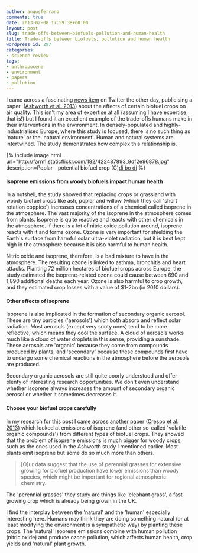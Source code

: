 ```yaml
---
author: angusferraro
comments: true
date: 2013-02-08 17:59:38+00:00
layout: post
slug: trade-offs-between-biofuels-pollution-and-human-health
title: Trade-offs between biofuels, pollution and human health
wordpress_id: 297
categories:
- science review
tags:
- anthropocene
- environment
- papers
- pollution
---
```


I came across a fascinating
[news item](http://planetearth.nerc.ac.uk/news/story.aspx?id=1357&cookieConsent=A)
on Twitter the other day, publicising a paper 
([Ashworth et al. 2013](http://www.nature.com/nclimate/journal/vaop/ncurrent/full/nclimate1788.html))
about the effects of certain biofuel crops on air quality. This isn't
my area of expertise at all (assuming I have expertise, that is!) but
I found it an excellent example of the trade-offs humans make in their
interventions in the environment. In densely-populated and
highly-industrialised Europe, where this study is focused, there is no
such thing as 'nature' or the 'natural environment'. Human and natural
systems are intertwined. The study demonstrates how complex this
relationship is.

{% include image.html
url="http://farm1.staticflickr.com/182/422487893_9df2e96878.jpg"
description=Poplar - potential biofuel crop (C)[di bo di](http://www.flickr.com/photos/bonettodiego/)
%}

#### Isoprene emissions from woody biofuels impact human health

In a nutshell, the study showed that replacing crops or grassland with
woody biofuel crops like ash, poplar and willow (which they call
'short rotation coppice') increases concentrations of a chemical
called isoprene in the atmosphere. The vast majority of the isoprene
in the atmosphere comes from plants. Isoprene is quite reactive and
reacts with other chemicals in the atmosphere. If there is a lot of
nitric oxide pollution around, isoprene reacts with it and forms
ozone. Ozone is very important for shielding the Earth's surface from
harmful solar ultra-violet radiation, but it is best kept high in the
atmosphere because it is also harmful to human health.

Nitric oxide and isoprene, therefore, is a bad mixture to have in the
atmosphere. The resulting ozone is linked to asthma, bronchitis and
heart attacks. Planting 72 million hectares of biofuel crops across
Europe, the study estimated the isoprene-related ozone could cause
between 690 and 1,890 additional deaths each year. Ozone is also
harmful to crop growth, and they estimated crop losses with a value of
$1-2bn (in 2010 dollars).

#### Other effects of isoprene

Isoprene is also implicated in the formation of secondary organic
aerosol. These are tiny particles ('aerosols') which both absorb and
reflect solar radiation. Most aerosols (except very sooty ones) tend
to be more reflective, which means they cool the surface. A cloud of
aerosols works much like a cloud of water droplets in this sense,
providing a sunshade. These aerosols are 'organic' because they come
from compounds produced by plants, and 'secondary' because these
compounds first have to undergo some chemical reactions in the
atmosphere before the aerosols are produced.

Secondary organic aerosols are still quite poorly understood and offer
plenty of interesting research opportunities. We don't even understand
whether isoprene always increases the amount of secondary organic
aerosol or whether it sometimes decreases it.

#### Choose your biofuel crops carefully

In my research for this post I came across another paper
([Crespo et al. 2013](http://www.sciencedirect.com/science/article/pii/S1352231012009636))
which looked at emissions of isoprene (and other so-called 'volatile
organic compounds') from different types of biofuel crops. They showed
that the problem of isoprene emissions is much bigger for woody crops,
such as the ones used in the Ashworth study I mentioned earlier. Most
plants emit isoprene but some do so much more than others.

<blockquote>[O]ur data suggest that the use of perennial grasses for
extensive growing for biofuel production have lower emissions than
woody species, which might be important for regional atmospheric
chemistry.</blockquote>

The 'perennial grasses' they study are things like 'elephant grass', a
fast-growing crop which is already being grown in the UK.

I find the interplay between the 'natural' and the 'human' especially
interesting here. Humans may think they are doing something natural
(or at least modifying the environment is a sympathetic way) by
planting these crops. The 'natural' isoprene emissions combine with
human pollution (nitric oxide) and produce ozone pollution, which
affects human health, crop yields and 'natural' plant growth.
